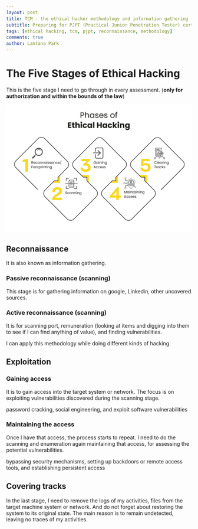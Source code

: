 ```yaml
---
layout: post
title: TCM - the ethical hacker methodology and information gathering (reconnaissance)
subtitle: Preparing for PJPT (Practical Junior Penetration Tester) certification
tags: [ethical hacking, tcm, pjpt, reconnaissance, methodology]
comments: true
author: Lantana Park
---
```


# The Five Stages of Ethical Hacking

This is the five stage I need to go through in every assessment. (**only for authorization and within the bounds of the law**)

![five stages](../assets/img/PJPT/Phases-of-Ethical-Hacking-02-scaled.jpg)

## Reconnaissance

It is also known as information gathering.

### Passive reconnaissance (scanning)

This stage is for gathering information on google, Linkedin, other uncovered sources.

### Active reconnaissance (scanning)

It is for scanning port, remuneration (looking at items and digging into them to see if I can find anything of value), and finding vulnerabilities.

I can apply this methodology while doing different kinds of hacking.

## Exploitation

### Gaining access

It is to gain access into the target system or network. The focus is on exploiting vulnerabilities discovered during the scanning stage.

password cracking, social engineering, and exploit software vulnerabilities

### Maintaining the access

Once I have that access, the process starts to repeat. I need to do the scanning and enumeration again maintaining that access, for assessing the potential vulnerabilities.

bypassing security mechanisms, setting up backdoors or remote access tools, and establishing persistent access

## Covering tracks

In the last stage, I need to remove the logs of my activities, files from the target machine system or network. And do not forget about restoring the system to its original state. The main reason is to remain undetected, leaving no traces of my activities.


